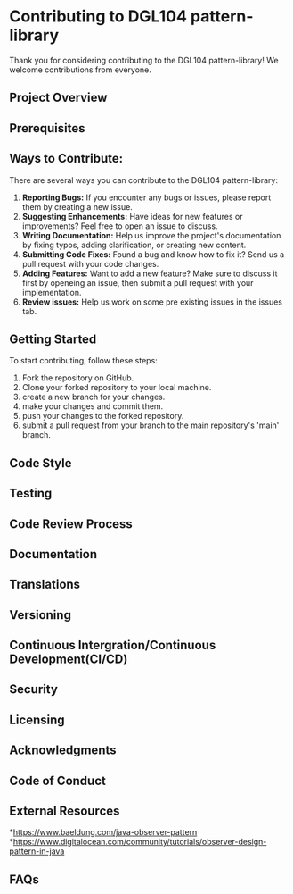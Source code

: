 # Contributing to DGL104 pattern-library

Thank you for considering contributing to the DGL104 pattern-library! We welcome contributions from everyone.
## Project Overview  

## Prerequisites  

## Ways to Contribute:  
There are several ways you can contribute to the DGL104 pattern-library:  

1. **Reporting Bugs:** If you encounter any bugs or issues, please report them by creating a new issue.  
2. **Suggesting Enhancements:** Have ideas for new features or improvements? Feel free to open an issue to discuss.
3. **Writing Documentation:** Help us improve the project's documentation by fixing typos, adding clarification, or creating new content.
4. **Submitting Code Fixes:** Found a bug and know how to fix it? Send us a pull request with your code changes.
5. **Adding Features:** Want to add a new feature? Make sure to discuss it first by openeing an issue, then submit a pull request with your implementation.
6. **Review issues:** Help us work on some pre existing issues in the issues tab.

## Getting Started  
To start contributing, follow these steps:  

1. Fork the repository on GitHub.
2. Clone your forked repository to your local machine.
3. create a new branch for your changes.
4. make your changes and commit them.
5. push your changes to the forked repository.
6. submit a pull request from your branch to the main repository's 'main' branch.

## Code Style  

## Testing  

## Code Review Process  

## Documentation  

## Translations  

## Versioning

## Continuous Intergration/Continuous Development(CI/CD)

## Security

## Licensing  

## Acknowledgments

## Code of Conduct 

## External Resources
*https://www.baeldung.com/java-observer-pattern
*https://www.digitalocean.com/community/tutorials/observer-design-pattern-in-java
## FAQs


